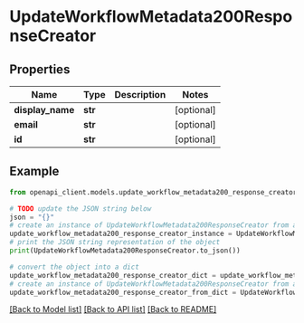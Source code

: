 # UpdateWorkflowMetadata200ResponseCreator


## Properties

Name | Type | Description | Notes
------------ | ------------- | ------------- | -------------
**display_name** | **str** |  | [optional] 
**email** | **str** |  | [optional] 
**id** | **str** |  | [optional] 

## Example

```python
from openapi_client.models.update_workflow_metadata200_response_creator import UpdateWorkflowMetadata200ResponseCreator

# TODO update the JSON string below
json = "{}"
# create an instance of UpdateWorkflowMetadata200ResponseCreator from a JSON string
update_workflow_metadata200_response_creator_instance = UpdateWorkflowMetadata200ResponseCreator.from_json(json)
# print the JSON string representation of the object
print(UpdateWorkflowMetadata200ResponseCreator.to_json())

# convert the object into a dict
update_workflow_metadata200_response_creator_dict = update_workflow_metadata200_response_creator_instance.to_dict()
# create an instance of UpdateWorkflowMetadata200ResponseCreator from a dict
update_workflow_metadata200_response_creator_from_dict = UpdateWorkflowMetadata200ResponseCreator.from_dict(update_workflow_metadata200_response_creator_dict)
```
[[Back to Model list]](../README.md#documentation-for-models) [[Back to API list]](../README.md#documentation-for-api-endpoints) [[Back to README]](../README.md)



